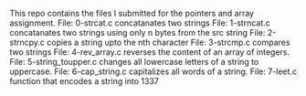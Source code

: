 This repo contains the files I submitted for the pointers and array assignment.
File: 0-strcat.c concatanates two strings
File: 1-strncat.c concatanates two strings using only n bytes from the src string
File: 2-strncpy.c copies a string upto the nth character
File: 3-strcmp.c compares two strings
File: 4-rev_array.c reverses the content of an array of integers.
File: 5-string_toupper.c changes all lowercase letters of a string to uppercase.
File: 6-cap_string.c  capitalizes all words of a string.
File: 7-leet.c function that encodes a string into 1337


